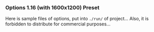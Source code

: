 ### Options 1.16 (with 1600x1200) Preset

Here is sample files of options, put into `./run/` of project... 
Also, it is forbidden to distribute for commercial purposes...
